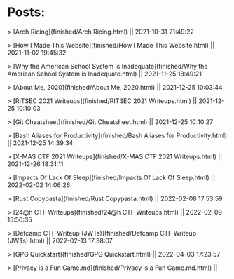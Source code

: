 # Posts:
<!--- The following entries are autogenerated--->
<!--- [post-name](relative-post-location) || last-modified-date-of-post-in-"yyyy-mm-dd hh-mm-ss"--->
\> [Arch Ricing](finished/Arch Ricing.html) || 2021-10-31 21:49:22

\> [How I Made This Website](finished/How I Made This Website.html) || 2021-11-02 19:45:32

\> [Why the American School System is Inadequate](finished/Why the American School System is Inadequate.html) || 2021-11-25 18:49:21

\> [About Me, 2020](finished/About Me, 2020.html) || 2021-12-25 10:03:44

\> [RITSEC 2021 Writeups](finished/RITSEC 2021 Writeups.html) || 2021-12-25 10:10:03

\> [Git Cheatsheet](finished/Git Cheatsheet.html) || 2021-12-25 10:10:27

\> [Bash Aliases for Productivity](finished/Bash Aliases for Productivity.html) || 2021-12-25 14:39:34

\> [X-MAS CTF 2021 Writeups](finished/X-MAS CTF 2021 Writeups.html) || 2021-12-26 18:31:11

\> [Impacts Of Lack Of Sleep](finished/Impacts Of Lack Of Sleep.html) || 2022-02-02 14:06:26

\> [Rust Copypasta](finished/Rust Copypasta.html) || 2022-02-08 17:53:59

\> [24@h CTF Writeups](finished/24@h CTF Writeups.html) || 2022-02-09 15:50:35

\> [Defcamp CTF Writeup (JWTs)](finished/Defcamp CTF Writeup (JWTs).html) || 2022-02-13 17:38:07

\> [GPG Quickstart](finished/GPG Quickstart.html) || 2022-04-03 17:23:57

\> [Privacy is a Fun Game.md](finished/Privacy is a Fun Game.md.html) || 

